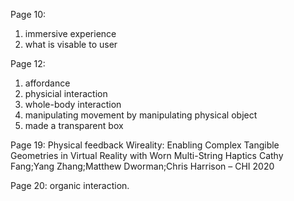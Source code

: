 
Page 10: 
1. immersive experience
2. what is visable to user

Page 12:
1. affordance
2. physicial interaction
3. whole-body interaction
4. manipulating movement by manipulating physical object
5. made a transparent box

Page 19:
Physical feedback
Wireality: Enabling Complex Tangible Geometries in Virtual Reality with Worn Multi-String Haptics
Cathy Fang;Yang Zhang;Matthew Dworman;Chris Harrison – CHI 2020

Page 20:
organic interaction.

